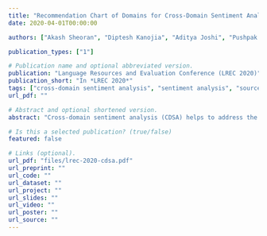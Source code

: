 ```yaml
---
title: "Recommendation Chart of Domains for Cross-Domain Sentiment Analysis: Findings of A 20 Domain Study"
date: 2020-04-01T00:00:00

authors: ["Akash Sheoran", "Diptesh Kanojia", "Aditya Joshi", "Pushpak Bhattacharyya" ]

publication_types: ["1"]

# Publication name and optional abbreviated version.
publication: "Language Resources and Evaluation Conference (LREC 2020)"
publication_short: "In *LREC 2020*"
tags: ["cross-domain sentiment analysis", "sentiment analysis", "source domain selection", "word embeddings", "embeddings", "theoretical"]
url_pdf: ""

# Abstract and optional shortened version.
abstract: "Cross-domain sentiment analysis (CDSA) helps to address the problem of data scarcity in scenarios where labelled data for a domain (known as the target domain) is unavailable or insufficient. However, the decision to choose a domain (known as the source domain) to leverage from is, at best, intuitive. In this paper, we investigate text similarity metrics to facilitate source domain selection for CDSA. We report results on 20 domains (all possible pairs) using 11 similarity metrics. Specifically, we compare CDSA performance with these metrics for different domain-pairs to enable the selection of a suitable source domain, given a target domain. These metrics include two novel metrics for evaluating domain adaptability to help source domain selection of labelled data and utilize word and sentence-based embeddings as metrics for unlabelled data. The goal of our experiments is a recommendation chart that gives the K best source domains for CDSA for a given target domain. We show that the best K source domains returned by our similarity metrics have a precision of over 50%, for varying values of K."

# Is this a selected publication? (true/false)
featured: false

# Links (optional).
url_pdf: "files/lrec-2020-cdsa.pdf"
url_preprint: ""
url_code: ""
url_dataset: ""
url_project: ""
url_slides: ""
url_video: ""
url_poster: ""
url_source: ""
---
```

